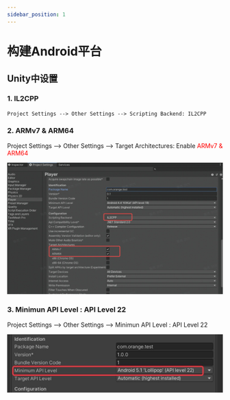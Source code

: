 ```yaml
---
sidebar_position: 1
---
```


# 构建Android平台
## Unity中设置   
### 1. IL2CPP
    Project Settings --> Other Settings --> Scripting Backend: IL2CPP   
### 2. ARMv7 & ARM64
   Project Settings --> Other Settings --> Target Architectures: Enable <font color="#ff0000">ARMv7 & ARM64</font>

![](/img/tkg/sdk-config/projectsettings/android/androidarm64.jpeg)
### 3. Minimun API Level : API Level 22   
Project Settings --> Other Settings --> Minimun API Level : API Level 22   

![](/img/tkg/sdk-config/projectsettings/android/androidapi.png)